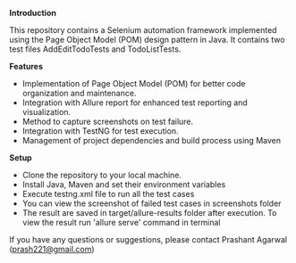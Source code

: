 
**Introduction**

This repository contains a Selenium automation framework implemented using the Page Object Model (POM) design pattern in Java. It contains two test files AddEditTodoTests and TodoListTests.

**Features**

- Implementation of Page Object Model (POM) for better code organization and maintenance.
- Integration with Allure report for enhanced test reporting and visualization.
- Method to capture screenshots on test failure.
- Integration with TestNG for test execution. 
- Management of project dependencies and build process using Maven

**Setup**

- Clone the repository to your local machine.
- Install Java, Maven and set their environment variables
- Execute testng.xml file to run all the test cases
- You can view the screenshot of failed test cases in screenshots folder
- The result are saved in target/allure-results folder after execution. To view the result run 'allure serve' command in terminal

If you have any questions or suggestions, please contact Prashant Agarwal (prash221@gmail.com)
